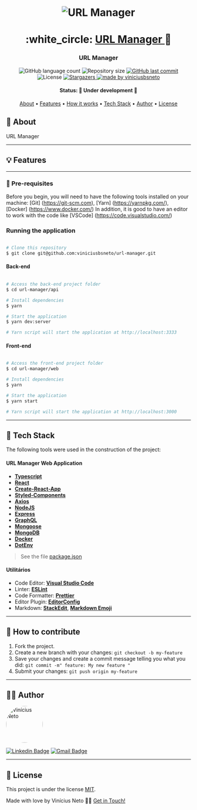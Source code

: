 

<h1 align="center">
    <img alt="URL Manager" title="#URL Manager" src="https://lh3.googleusercontent.com/amhoP6yQipDObMmcDSzDImeiNhHqUws9bOj6zClBJLvPjGP6O0iRrnaj2bed9XAngw" />
</h1>

<h1 align="center">
   :white_circle: <a href="#"> URL Manager </a> 🔵
</h1>

<h3 align="center">
    URL Manager
</h3>

<p align="center">
  <img alt="GitHub language count" src="https://img.shields.io/github/languages/count/viniciusbsneto/url-manager?color=blue">

  <img alt="Repository size" src="https://img.shields.io/github/repo-size/viniciusbsneto/url-manager">
  
  <a href="https://github.com/viniciusbsneto/url-manager/commits/master">
    <img alt="GitHub last commit" src="https://img.shields.io/github/last-commit/viniciusbsneto/url-manager">
  </a>
    
   <img alt="License" src="https://img.shields.io/badge/license-MIT-blue">
   <a href="https://github.com/viniciusbsneto/url-manager/stargazers">
    <img alt="Stargazers" src="https://img.shields.io/github/stars/viniciusbsneto/url-manager?style=social">
  </a>

  <a href="https://github.com/viniciusbsneto">
    <img alt="made by viniciusbsneto" src="https://img.shields.io/badge/-viniciusbsneto-blue">
  </a>
</p>


<h4 align="center"> 
	 Status: 🚧 Under development 🚧
</h4>

<p align="center">
 <a href="#about">About</a> •
 <a href="#features">Features</a> •
 <a href="#how-it-works">How it works</a> • 
 <a href="#tech-stack">Tech Stack</a> •  
 <a href="#author">Author</a> • 
 <a href="#user-content-license">License</a>
</p>


## :speech_balloon: About

URL Manager

---

## :bulb: Features



---


### :pushpin: Pre-requisites

Before you begin, you will need to have the following tools installed on your machine:
[Git] (https://git-scm.com), [Yarn] (https://yarnpkg.com/), [Docker] (https://www.docker.com/)
In addition, it is good to have an editor to work with the code like [VSCode] (https://code.visualstudio.com/)

### Running the application

```bash

# Clone this repository
$ git clone git@github.com:viniciusbsneto/url-manager.git

```
#### Back-end
```bash

# Access the back-end project folder
$ cd url-manager/api

# Install dependencies
$ yarn

# Start the application
$ yarn dev:server

# Yarn script will start the application at http://localhost:3333

```
#### Front-end
```bash

# Access the front-end project folder
$ cd url-manager/web

# Install dependencies
$ yarn

# Start the application
$ yarn start

# Yarn script will start the application at http://localhost:3000

```
---

## :toolbox: Tech Stack

The following tools were used in the construction of the project:

#### [](https://github.com/viniciusbsneto/url-manager#url-manager-web-application)**URL Manager Web Application**

-   **[Typescript](https://www.typescriptlang.org/)**
-   **[React](https://en.reactjs.org/)**
-   **[Create-React-App](https://create-react-app.dev/)**
-   **[Styled-Components](https://styled-components.com/)**
-   **[Axios](https://github.com/axios/axios)**
-   **[NodeJS](https://nodejs.org/)**
-   **[Express](https://expressjs.com/)**
-   **[GraphQL](https://graphql.org/)**
-   **[Mongoose](https://mongoosejs.com/)**
-   **[MongoDB](https://www.mongodb.com/)**
-   **[Docker](https://www.docker.com/)**
-   **[DotEnv](https://yarnpkg.com/package/dotenv)**


> See the file  [package.json](https://github.com/viniciusbsneto/url-manager/blob/master/backend/package.json)

#### [](https://github.com/viniciusbsneto/url-manager#utilit%C3%A1rios)**Utilitários**

-   Code Editor:  **[Visual Studio Code](https://code.visualstudio.com/)**
-   Linter:  **[ESLint](https://eslint.org/)**
-   Code Formatter:  **[Prettier](https://prettier.io/)**
-   Editor Plugin:  **[EditorConfig](https://editorconfig.org/)**
-   Markdown:  **[StackEdit](https://stackedit.io/)**,  **[Markdown Emoji](https://gist.github.com/rxaviers/7360908)**

---

## :handshake: How to contribute

1. Fork the project.
2. Create a new branch with your changes: `git checkout -b my-feature`
3. Save your changes and create a commit message telling you what you did: `git commit -m" feature: My new feature "`
4. Submit your changes: `git push origin my-feature`

---

## :technologist: Author

 <img style="border-radius: 50%;" src="https://avatars1.githubusercontent.com/u/17788722?v=4" width="100px;" alt="Vinícius Neto"/> 
 <br />

[![Linkedin Badge](https://img.shields.io/badge/-Vinícius%20Neto-blue?style=flat-square&logo=Linkedin&logoColor=white&link=https://www.linkedin.com/in/vinicius-neto/)](https://www.linkedin.com/in/vinicius-neto/) 
[![Gmail Badge](https://img.shields.io/badge/-viniciusbsneto@gmail.com-c14438?style=flat-square&logo=Gmail&logoColor=white&link=mailto:viniciusbsneto@gmail.com)](mailto:viniciusbsneto@gmail.com)

---

## :memo: License

This project is under the license [MIT](./LICENSE).

Made with love by Vinícius Neto 👋🏽 [Get in Touch!](Https://www.linkedin.com/in/vinicius-neto/)

